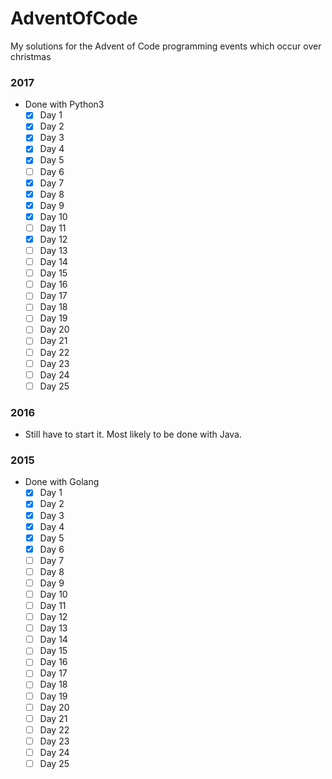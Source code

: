 # AdventOfCode
My solutions for the Advent of Code programming events which occur over christmas
### 2017
* Done with Python3
  - [x] Day 1
  - [x] Day 2
  - [x] Day 3
  - [x] Day 4
  - [x] Day 5
  - [ ] Day 6
  - [x] Day 7
  - [x] Day 8
  - [x] Day 9
  - [x] Day 10
  - [ ] Day 11
  - [x] Day 12
  - [ ] Day 13
  - [ ] Day 14
  - [ ] Day 15
  - [ ] Day 16
  - [ ] Day 17
  - [ ] Day 18
  - [ ] Day 19
  - [ ] Day 20
  - [ ] Day 21
  - [ ] Day 22
  - [ ] Day 23
  - [ ] Day 24
  - [ ] Day 25
### 2016
* Still have to start it. Most likely to be done with Java.
### 2015
* Done with Golang
  - [x] Day 1
  - [x] Day 2
  - [x] Day 3
  - [x] Day 4
  - [x] Day 5
  - [x] Day 6
  - [ ] Day 7
  - [ ] Day 8
  - [ ] Day 9
  - [ ] Day 10
  - [ ] Day 11
  - [ ] Day 12
  - [ ] Day 13
  - [ ] Day 14
  - [ ] Day 15
  - [ ] Day 16
  - [ ] Day 17
  - [ ] Day 18
  - [ ] Day 19
  - [ ] Day 20
  - [ ] Day 21
  - [ ] Day 22
  - [ ] Day 23
  - [ ] Day 24
  - [ ] Day 25
